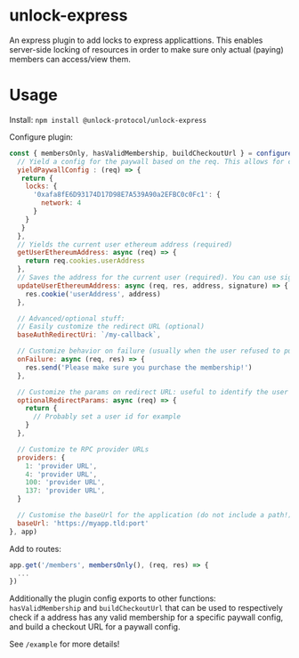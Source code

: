 # unlock-express

An express plugin to add locks to express applicattions. This enables server-side locking of resources in order to make sure only actual  (paying) members can access/view them.
# Usage

Install:
`npm install @unlock-protocol/unlock-express`

Configure plugin:

```javascript
const { membersOnly, hasValidMembership, buildCheckoutUrl } = configureUnlock({
  // Yield a config for the paywall based on the req. This allows for customization of the config based on the route or other elements (required) See https://docs.unlock-protocol.com/developers/paywall/configuring-checkout
  yieldPaywallConfig : (req) => {
   return {
    locks: {
      '0xafa8fE6D93174D17D98E7A539A90a2EFBC0c0Fc1': {
        network: 4
      }
    }
   }
  },
  // Yields the current user ethereum address (required)
  getUserEthereumAddress: async (req) => {
    return req.cookies.userAddress
  },
  // Saves the address for the current user (required). You can use signature
  updateUserEthereumAddress: async (req, res, address, signature) => {
    res.cookie('userAddress', address)
  },

  // Advanced/optional stuff:
  // Easily customize the redirect URL (optional)
  baseAuthRedirectUri: `/my-callback`,

  // Customize behavior on failure (usually when the user refused to purchase a membership!)
  onFailure: async (req, res) => {
    res.send('Please make sure you purchase the membership!')
  },

  // Customize the params on redirect URL: useful to identify the user for updateUserEthereumAddress and getUserEthereumAddress (optional)
  optionalRedirectParams: async (req) => {
    return {
      // Probably set a user id for example
    }
  },

  // Customize te RPC provider URLs
  providers: {
    1: 'provider URL',
    4: 'provider URL',
    100: 'provider URL',
    137: 'provider URL',
  }

  // Customise the baseUrl for the application (do not include a path!)
  baseUrl: 'https://myapp.tld:port'
}, app)
```

Add to routes:

```javascript
app.get('/members', membersOnly(), (req, res) => {
  ...
})
```

Additionally the plugin config exports to other functions: `hasValidMembership` and `buildCheckoutUrl` that can be used to respectively check if a address has any valid membership for a specific paywall config, and build a checkout URL for a paywall config.

See `/example` for more details!
